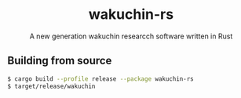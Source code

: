 <h1 align="center">wakuchin-rs</h1>
<p align="center">A new generation wakuchin researcch software written in Rust</p>

## Building from source

```bash
$ cargo build --profile release --package wakuchin-rs
$ target/release/wakuchin
```
